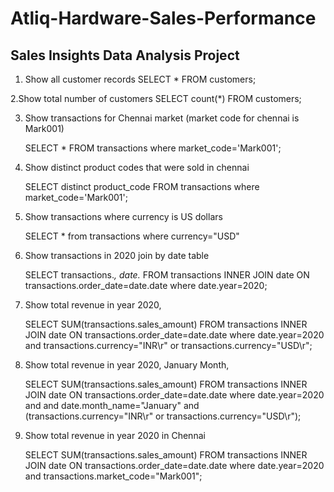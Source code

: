 # Atliq-Hardware-Sales-Performance

## Sales Insights Data Analysis Project

1. Show all customer records
   SELECT * FROM customers;

2.Show total number of customers
      SELECT count(*) FROM customers;

3. Show transactions for Chennai market (market code for chennai is Mark001)

    SELECT * FROM transactions where market_code='Mark001';

4. Show distinct product codes that were sold in chennai

    SELECT distinct product_code FROM transactions where market_code='Mark001';

5. Show transactions where currency is US dollars

    SELECT * from transactions where currency="USD"

6. Show transactions in 2020 join by date table

    SELECT transactions.*, date.* FROM transactions INNER JOIN date ON transactions.order_date=date.date where date.year=2020;

7. Show total revenue in year 2020,

    SELECT SUM(transactions.sales_amount) FROM transactions INNER JOIN date ON transactions.order_date=date.date where date.year=2020 and 
    transactions.currency="INR\r" or transactions.currency="USD\r";
	
8. Show total revenue in year 2020, January Month,

    SELECT SUM(transactions.sales_amount) FROM transactions INNER JOIN date ON transactions.order_date=date.date where date.year=2020 and and 
    date.month_name="January" and (transactions.currency="INR\r" or transactions.currency="USD\r");

9. Show total revenue in year 2020 in Chennai
   
    SELECT SUM(transactions.sales_amount) FROM transactions INNER JOIN date ON transactions.order_date=date.date where date.year=2020
      and transactions.market_code="Mark001";
